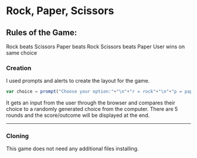 # Rock, Paper, Scissors

## Rules of the Game:

Rock beats Scissors
Paper beats Rock
Scissors beats Paper
User wins on same choice

### Creation

I used prompts and alerts to create the layout for the game.

``` javascript
var choice = prompt("Choose your option:"+"\n"+"r = rock"+"\n"+"p = paper"+"\n"+"s = scissors");
```

It gets an input from the user through the browser and compares their choice to a randomly generated choice from the computer. There are 5 rounds and the score/outcome will be displayed at the end.

---

### Cloning

This game does not need any additional files installing.
